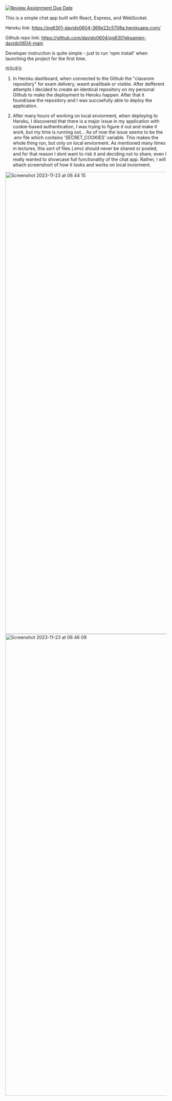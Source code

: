 [![Review Assignment Due Date](https://classroom.github.com/assets/deadline-readme-button-24ddc0f5d75046c5622901739e7c5dd533143b0c8e959d652212380cedb1ea36.svg)](https://classroom.github.com/a/pgC2zHhI)


This is a simple chat app built with React, Express, and WebSocket.

Heroku link: https://pg6301-davido0604-369e22c5708a.herokuapp.com/

Github repo link: https://github.com/davido0604/pg6301eksamen-davido0604-main

Developer instruction is quite simple - just to run 'npm install' when launching the project for the first time.

ISSUES:

1. In Heroku dashboard, when connected to the Github the "classrom repository" for exam delivery, wasnt availibale or visible. After defferent attempts I decided to create an identical repository on my personal Github to make the deployment to Heroku happen. After that it found/saw the repository and I was succsefully able to deploy the application. 

2. After many hours of working on local enviorment, when deploying to Heroku, I discovered that there is a major issue in my application with cookie-based authentication, I was trying to figure it out and make it work, but my time is running out... As of now the issue seems to be the .env file which contains 'SECRET_COOKIES' variable. This makes the whole thing run, but only on local enviorment. As mentioned many times in lectures, this sort of files (.env) should never be shared or posted, and for that reason I dont want to risk it and deciding not to share, even I really wanted to showcase full functionality of the chat app. Rather, I will attach screenshort of how it looks and works on local inviorment.

<img width="1440" alt="Screenshot 2023-11-23 at 06 44 15" src="https://github.com/kristiania-pg6301-2023/pg6301eksamen-davido0604/assets/100728190/949650ed-055b-4f87-9d0a-8ac2508ac98e">
<img width="1440" alt="Screenshot 2023-11-23 at 06 46 09" src="https://github.com/kristiania-pg6301-2023/pg6301eksamen-davido0604/assets/100728190/fe2dd3c2-ab76-4338-882b-aaed5042a8c2">
